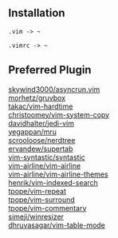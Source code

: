 ## Installation
```
.vim -> ~
```
```
.vimrc -> ~
```

## Preferred Plugin
[skywind3000/asyncrun.vim](https://github.com/skywind3000/asyncrun.vim)<br>
[morhetz/gruvbox](https://github.com/morhetz/gruvbox)<br>
[takac/vim-hardtime](https://github.com/takac/vim-hardtime)<br>
[christoomey/vim-system-copy](https://github.com/christoomey/vim-system-copy)<br>
[davidhalter/jedi-vim](https://github.com/davidhalter/jedi-vim)<br>
[yegappan/mru](https://github.com/yegappan/mru)<br>
[scrooloose/nerdtree](https://github.com/scrooloose/nerdtree)<br>
[ervandew/supertab](https://github.com/ervandew/supertab)<br>
[vim-syntastic/syntastic](https://github.com/vim-syntastic/syntastic)<br>
[vim-airline/vim-airline](https://github.com/vim-airline/vim-airline)<br>
[vim-airline/vim-airline-themes](https://github.com/vim-airline/vim-airline-themes)<br>
[henrik/vim-indexed-search](https://github.com/henrik/vim-indexed-search)<br>
[tpope/vim-repeat](https://github.com/tpope/vim-repeat)<br>
[tpope/vim-surround](https://github.com/tpope/vim-surround)<br>
[tpope/vim-commentary](https://github.com/tpope/vim-commentary)<br>
[simeji/winresizer](https://github.com/simeji/winresizer)<br>
[dhruvasagar/vim-table-mode](https://github.com/dhruvasagar/vim-table-mode)<br>

